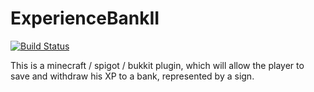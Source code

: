 # ExperienceBankII

[![Build Status](https://travis-ci.org/boy0001/ExperienceBankII.svg?branch=master)](https://travis-ci.org/boy0001/ExperienceBankII)

This is a minecraft / spigot / bukkit plugin, which will allow the player to save and
withdraw his XP to a bank, represented by a sign.

